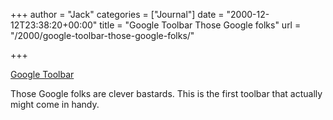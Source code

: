 +++
author = "Jack"
categories = ["Journal"]
date = "2000-12-12T23:38:20+00:00"
title = "Google Toolbar Those Google folks"
url = "/2000/google-toolbar-those-google-folks/"

+++

[Google Toolbar][1]

Those Google folks are clever bastards. This is the first toolbar that actually might come in handy.

 [1]: http://toolbar.google.com/
